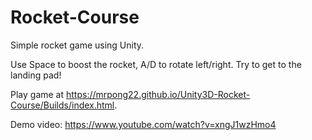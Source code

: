 # Rocket-Course
Simple rocket game using Unity.

Use Space to boost the rocket, A/D to rotate left/right. Try to get to the landing pad!

Play game at https://mrpong22.github.io/Unity3D-Rocket-Course/Builds/index.html.

Demo video: https://www.youtube.com/watch?v=xngJ1wzHmo4
